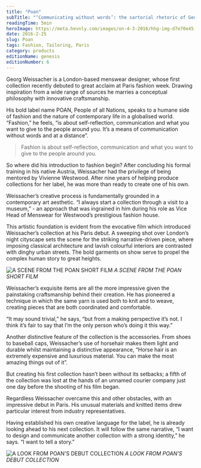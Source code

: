 ```yaml
---
title: "Poan"
subTitle: "‘Communicating without words’: the sartorial rhetoric of Georg Weissacher"
readingTime: 5min
heroImage: https://meta.hevnly.com/images/on-4-3-2016/hhg-img-d7e70e45-aa95-402b-b239-0ab6321c0214.png
date: 2016-2-25
slug: Poan
tags: Fashion, Tailoring, Paris 
category: products
editionName: genesis
editionNumber: 6
---
```


Georg Weissacher is a London-based menswear designer, whose first collection recently debuted to great acclaim at Paris fashion week. Drawing inspiration from a wide range of sources he marries a conceptual philosophy with innovative craftsmanship.

His bold label name POAN, People of all Nations, speaks to a humane side of fashion and the nature of contemporary life in a globalised world. “Fashion,” he feels, “is about self-reflection, communication and what you want to give to the people around you. It’s a means of communication without words and at a distance”.

>Fashion is about self-reflection, communication and what you want to give to the people around you.

So where did his introduction to fashion begin? After concluding his formal training in his native Austria, Weissacher had the privilege of being mentored by Vivienne Westwood. After nine years of helping produce collections for her label, he was more than ready to create one of his own.

Weissacher’s creative process is fundamentally grounded in a contemporary art aesthetic. “I always start a collection through a visit to a museum,” -  an approach that was ingrained in him during his role as Vice Head of Menswear for Westwood’s prestigious fashion house.

This artistic foundation is evident from the evocative film which introduced Weissacher’s collection at his Paris debut. A sweeping shot over London’s night cityscape sets the scene for the striking narrative-driven piece, where imposing classical architecture and lavish colourful interiors are contrasted with dinghy urban streets. The bold garments on show serve to propel the complex human story to great heights.

![A SCENE FROM THE POAN SHORT FILM](https://meta.hevnly.com/images/on-4-3-2016/hhg-img-3c3f22d5-2f8b-4c13-911d-33b6399f0b8a.png)
*A SCENE FROM THE POAN SHORT FILM*

Weissacher’s exquisite items are all the more impressive given the painstaking craftsmanship behind their creation. He has pioneered a technique in which the same yarn is used both to knit and to weave, creating pieces that are both coordinated and comfortable.

“It may sound trivial,” he says, “but from a making perspective it’s not. I think it’s fair to say that I’m the only person who’s doing it this way.”

Another distinctive feature of the collection is the accessories. From shoes to baseball caps, Weissacher’s use of horsehair makes them light and durable whilst maintaining a distinctive appearance, “Horse hair is an extremely expensive and luxurious material. You can make the most amazing things out of it”.

But creating his first collection hasn’t been without its setbacks; a fifth of the collection was lost at the hands of an unnamed courier company just one day before the shooting of his film began.

Regardless Weissacher overcame this and other obstacles, with an impressive debut in Paris. His unusual materials and knitted items drew particular interest from industry representatives.

Having established his own creative language for the label, he is already looking ahead to his next collection. It will follow the same narrative, “I want to design and communicate another collection with a strong identity,” he says. “I want to tell a story.”

![A LOOK FROM POAN'S DEBUT COLLECTION](https://meta.hevnly.com/images/on-4-3-2016/hhg-img-09820491-8b23-4681-b3f6-d598e4e3aa62.png)
*A LOOK FROM POAN'S DEBUT COLLECTION*
